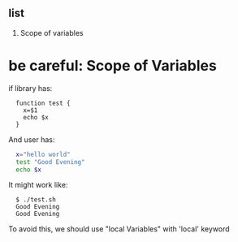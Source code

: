 list
---------------
  1. Scope of variables


# be careful: Scope of Variables

if library has:
```bash:libtest
  function test {
    x=$1
    echo $x
  }
```
And user has:
```bash:test.sh
  x="hello world"
  test "Good Evening"
  echo $x
```
It might work like:
```
  $ ./test.sh
  Good Evening
  Good Evening
```

To avoid this, we should use "local Variables"
with 'local' keyword
